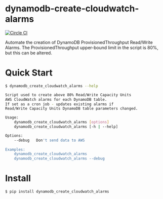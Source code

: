# dynamodb-create-cloudwatch-alarms

[![Circle CI](https://circleci.com/gh/percolate/dynamodb-create-cloudwatch-alarms.svg?style=svg)](https://circleci.com/gh/percolate/dynamodb-create-cloudwatch-alarms)

Automate the creation of DynamoDB ProvisionedThroughput Read/Write Alarms.
The ProvisionedThroughput upper-bound limit in the script is 80%, but this can be altered.

# Quick Start
```bash
$ dynamodb_create_cloudwatch_alarms --help

Script used to create above 80% Read/Write Capacity Units
AWS CloudWatch alarms for each DynamoDB table.
If set as a cron job - updates existing alarms if
Read/Write Capacity Units DynamoDB table parameters changed.

Usage:
    dynamodb_create_cloudwatch_alarms [options]
    dynamodb_create_cloudwatch_alarms [-h | --help]

Options:
    --debug   Don't send data to AWS
    
Examples:
    dynamodb_create_cloudwatch_alarms
    dynamodb_create_cloudwatch_alarms --debug
```

# Install
```bash
$ pip install dynamodb_create_cloudwatch_alarms
```

